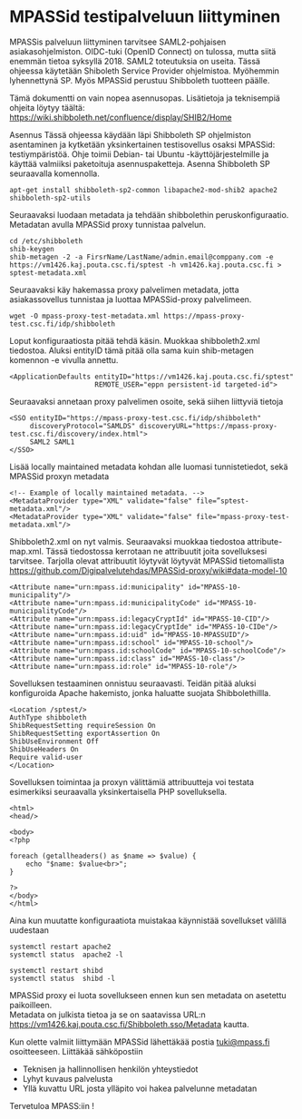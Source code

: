 # MPASSid testipalveluun liittyminen

MPASSis palveluun liittyminen tarvitsee SAML2-pohjaisen asiakasohjelmiston. OIDC-tuki (OpenID Connect) on tulossa, mutta siitä enemmän tietoa syksyllä 2018. SAML2 toteutuksia on useita. Tässä ohjeessa käytetään Shiboleth Service Provider ohjelmistoa. Myöhemmin lyhennettynä SP. Myös MPASSid perustuu Shibboleth tuotteen päälle.

Tämä dokumentti on vain nopea asennusopas. Lisätietoja ja teknisempiä ohjeita löytyy täältä:
https://wiki.shibboleth.net/confluence/display/SHIB2/Home

Asennus
Tässä ohjeessa käydään läpi Shibboleth SP ohjelmiston asentaminen ja kytketään
yksinkertainen testisovellus osaksi MPASSid: testiympäristöä. 
Ohje toimii  Debian- tai Ubuntu -käyttöjärjestelmille ja käyttää valmiiksi paketoituja asennuspaketteja. 
Asenna Shibboleth SP seuraavalla komennolla.

```
apt-get install shibboleth-sp2-common libapache2-mod-shib2 apache2 shibboleth-sp2-utils
```

Seuraavaksi luodaan metadata ja tehdään shibbolethin peruskonfiguraatio. Metadatan avulla MPASSid proxy tunnistaa palvelun.

```
cd /etc/shibboleth 
shib-keygen
shib-metagen -2 -a FirsrName/LastName/admin.email@comppany.com -e https://vm1426.kaj.pouta.csc.fi/sptest -h vm1426.kaj.pouta.csc.fi > sptest-metadata.xml
```

Seuraavaksi käy hakemassa proxy palvelimen metadata, jotta asiakassovellus tunnistaa ja luottaa MPASSid-proxy palvelimeen.

```
wget -O mpass-proxy-test-metadata.xml https://mpass-proxy-test.csc.fi/idp/shibboleth
```

Loput konfiguraatiosta pitää tehdä käsin. Muokkaa shibboleth2.xml tiedostoa. 
Aluksi entityID tämä pitää olla sama kuin shib-metagen komennon -e vivulla annettu.

```
<ApplicationDefaults entityID="https://vm1426.kaj.pouta.csc.fi/sptest"
                     REMOTE_USER="eppn persistent-id targeted-id">
```

Seuraavaksi annetaan proxy palvelimen osoite, sekä siihen liittyviä tietoja

```
<SSO entityID="https://mpass-proxy-test.csc.fi/idp/shibboleth"
     discoveryProtocol="SAMLDS" discoveryURL="https://mpass-proxy-test.csc.fi/discovery/index.html">
     SAML2 SAML1
</SSO>
```

Lisää locally maintained metadata kohdan alle luomasi tunnistetiedot, sekä MPASSid proxyn metadata

```
<!-- Example of locally maintained metadata. -->
<MetadataProvider type="XML" validate="false" file=”sptest-metadata.xml"/>
<MetadataProvider type="XML" validate="false" file="mpass-proxy-test-metadata.xml"/>
```

Shibboleth2.xml on nyt valmis. Seuraavaksi  muokkaa tiedostoa attribute-map.xml. Tässä tiedostossa kerrotaan ne attribuutit joita sovelluksesi tarvitsee. Tarjolla olevat attribuutit löytyvät  löytyvät MPASSid tietomallista https://github.com/Digipalvelutehdas/MPASSid-proxy/wiki#data-model-10

```
<Attribute name="urn:mpass.id:municipality" id="MPASS-10-municipality"/>
<Attribute name="urn:mpass.id:municipalityCode" id="MPASS-10-municipalityCode"/>
<Attribute name="urn:mpass.id:legacyCryptId" id="MPASS-10-CID"/>
<Attribute name="urn:mpass.id:legacyCryptIde" id="MPASS-10-CIDe"/>
<Attribute name="urn:mpass.id:uid" id="MPASS-10-MPASSUID"/>
<Attribute name="urn:mpass.id:school" id="MPASS-10-school"/>
<Attribute name="urn:mpass.id:schoolCode" id="MPASS-10-schoolCode"/>
<Attribute name="urn:mpass.id:class" id="MPASS-10-class"/>
<Attribute name="urn:mpass.id:role" id="MPASS-10-role"/>
```

Sovelluksen testaaminen onnistuu seuraavasti. Teidän pitää aluksi konfiguroida Apache hakemisto, jonka haluatte suojata Shibbolethillla. 

```
<Location /sptest/>
AuthType shibboleth
ShibRequestSetting requireSession On
ShibRequestSetting exportAssertion On
ShibUseEnvironment Off
ShibUseHeaders On
Require valid-user
</Location>
```

Sovelluksen toimintaa ja proxyn välittämiä attribuutteja voi testata esimerkiksi seuraavalla yksinkertaisella PHP sovelluksella.

```
<html>
<head/>

<body>
<?php

foreach (getallheaders() as $name => $value) {
    echo "$name: $value<br>";
}

?>
</body>
</html>
```

Aina kun muutatte konfiguraatiota muistakaa käynnistää sovellukset välillä uudestaan 

```
systemctl restart apache2
systemctl status  apache2 -l

systemctl restart shibd
systemctl status  shibd -l
```

MPASSid proxy ei luota  sovellukseen ennen kun sen metadata on asetettu paikoilleen.  
Metadata on julkista tietoa ja se on saatavissa URL:n https://vm1426.kaj.pouta.csc.fi/Shibboleth.sso/Metadata kautta.

Kun olette valmiit liittymään MPASSid lähettäkää postia tuki@mpass.fi osoitteeseen. Liittäkää sähköpostiin

* Teknisen ja hallinnollisen henkilön yhteystiedot
* Lyhyt kuvaus palvelusta
* Yllä kuvattu URL josta ylläpito voi hakea palvelunne metadatan

Tervetuloa MPASS:iin !


